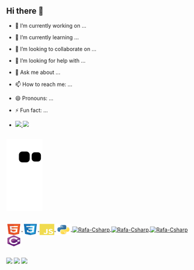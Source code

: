 ## Hi there 👋

- 🔭 I’m currently working on ...
- 🌱 I’m currently learning ...
- 👯 I’m looking to collaborate on ...
- 🤔 I’m looking for help with ...
- 💬 Ask me about ...
- 📫 How to reach me: ...
- 😄 Pronouns: ...
- ⚡ Fun fact: ...

- <div>
    <a href="https://github.com/mavigpimenta/">
    <img background-color="black" height="160cm" src="https://github-readme-stats.vercel.app/api?username=NiltonMeira&show_icons=true&theme=radical"&include_all_commits=true&count_private=true >
    <img height="160cm" src="https://github-readme-stats.vercel.app/api/top-langs/?username=mavigpimenta&layout=compact&langs_count=7&theme=radical">
</div>

        
##
![Snake animation](https://github.com/mavigpimenta/mavigpimenta/blob/output/github-contribution-grid-snake.svg)

<div style="display: inline_block"><br>
    <img align="center" alt="Rafa-HTML" height="30" width="40" src="https://raw.githubusercontent.com/devicons/devicon/master/icons/html5/html5-original.svg">
    <img align="center" alt="Rafa-CSS" height="30" width="40" src="https://raw.githubusercontent.com/devicons/devicon/master/icons/css3/css3-original.svg">
    <img align="center" alt="Rafa-Js" height="30" width="40" src="https://raw.githubusercontent.com/devicons/devicon/master/icons/javascript/javascript-plain.svg">
    <img align="center" alt="Rafa-Python" height="30" width="40" src="https://raw.githubusercontent.com/devicons/devicon/master/icons/python/python-original.svg">
    <img align="center" alt="Rafa-Csharp" height="30" width="30" src="https://cdn.jsdelivr.net/gh/devicons/devicon/icons/c/c-original.svg"">
    <img align="center" alt="Rafa-Csharp" height="30" width="30" src="https://cdn-icons-png.flaticon.com/512/6132/6132222.png"">
    <img align="center" alt="Rafa-Csharp" height="30" width="40" src="https://cdn-icons-png.flaticon.com/512/5968/5968282.png">
    <img align="center" alt="Rafa-Csharp" height="30" width="40" src="https://raw.githubusercontent.com/devicons/devicon/master/icons/csharp/csharp-original.svg">
  </div>
    
##
   
  <div > 
    <a href="https://instagram.com/wzxmavis" target="_blank"><img src="https://img.shields.io/badge/-Instagram-%23E4405F?style=for-the-badge&logo=instagram&logoColor=white" target="_blank"></a>
    <a href="https://www.linkedin.com/in/mariagpimenta" target="_blank"><img src="https://img.shields.io/badge/-LinkedIn-%230077B5?style=for-the-badge&logo=linkedin&logoColor=white" target="_blank"></a> 
    <a href = "mailto:mariapimenta2607@gmail.com"><img src="https://img.shields.io/badge/-Gmail-%23333?style=for-the-badge&logo=gmail&logoColor=white" target="_blank"></a>

  </div>


